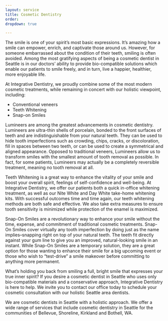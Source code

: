 ```yaml
---
layout: service
title: Cosmetic Dentistry
order:
dropdown: true

---
```


The smile is one of your spirit’s most basic expressions. It’s amazing how a smile can empower, enrich, and captivate those around us. However, for someone embarrassed about the condition of their teeth, smiling is often avoided. Among the most gratifying aspects of being a cosmetic dentist in Seattle is in our doctors’ ability to provide bio-compatible solutions which enable our patients to smile freely, and in turn, live a happier, healthier, more enjoyable life.

At Integrative Dentistry, we proudly combine some of the most modern cosmetic treatments, while remaining in concert with our holistic viewpoint, including:

* Conventional veneers
* Teeth Whitening
* Snap-on Smiles

Lumineers are among the greatest advancements in cosmetic dentistry. Lumineers are ultra-thin shells of porcelain, bonded to the front surfaces of teeth and are indistinguishable from your natural teeth. They can be used to hide tooth imperfections such as crowding, chips, cracks, or discoloration, fill in spaces between two teeth, or can be used to create a symmetrical and aligned appearance. Opposed to traditional veneers, Lumineers allow us to transform smiles with the smallest amount of tooth removal as possible. In fact, for some patients, Lumineers may actually be a completely reversible treatment, meaning no tooth removal at all.

Teeth Whitening is a great way to enhance the vitality of your smile and boost your overall spirit, feelings of self-confidence and well-being. At Integrative Dentistry, we offer our patients both a quick in-office whitening treatment, as well as our Nite White and Day White take-home whitening kits. With successful outcomes time and time again, our teeth whitening methods are both safe and effective. We also take extra measures to ensure tooth sensitivity is minimized while protection of the enamel is maximized.

Snap-On Smiles are a revolutionary way to enhance your smile without the time, expense, and commitment of traditional cosmetic treatments. Snap-On Smiles cover virtually any tooth imperfection by doing just as the name implies–snapping right on top of your natural teeth. The teeth fit directly against your gum line to give you an improved, natural-looking smile in an instant. While Snap-On Smiles are a temporary solution, they are a great option for those wanting to enhance their smile for a big upcoming event or those who wish to “test-drive” a smile makeover before committing to anything more permanent.

What’s holding you back from smiling a full, bright smile that expresses your true inner spirit? If you desire a cosmetic dentist in Seattle who uses only bio-compatible materials and a conservative approach, Integrative Dentistry is here to help. We invite you to contact our office today to schedule your cosmetic consultation with our holistic Seattle area dentists.

We are cosmetic dentists in Seattle with a holistic approach.  We offer a wide range of services that include cosmetic dentistry in Seattle for the communities of Bellevue, Shoreline, Kirkland and Bothell, WA.
